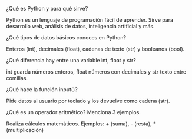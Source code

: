 ¿Qué es Python y para qué sirve?

Python es un lenguaje de programación fácil de aprender. Sirve para desarrollo web, análisis de datos, inteligencia artificial y más.

¿Qué tipos de datos básicos conoces en Python?

Enteros (int), decimales (float), cadenas de texto (str) y booleanos (bool).

¿Qué diferencia hay entre una variable int, float y str?

int guarda números enteros, float números con decimales y str texto entre comillas.

¿Qué hace la función input()?

Pide datos al usuario por teclado y los devuelve como cadena (str).

¿Qué es un operador aritmético? Menciona 3 ejemplos.

Realiza cálculos matemáticos. Ejemplos: + (suma), - (resta), * (multiplicación)